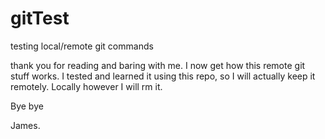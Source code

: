 # gitTest
testing local/remote git commands


thank you for reading and baring with me. I now get how this remote git stuff works. 
I tested and learned it using this repo, so I will actually keep it remotely. 
Locally however I will rm it.

Bye bye 

James.
